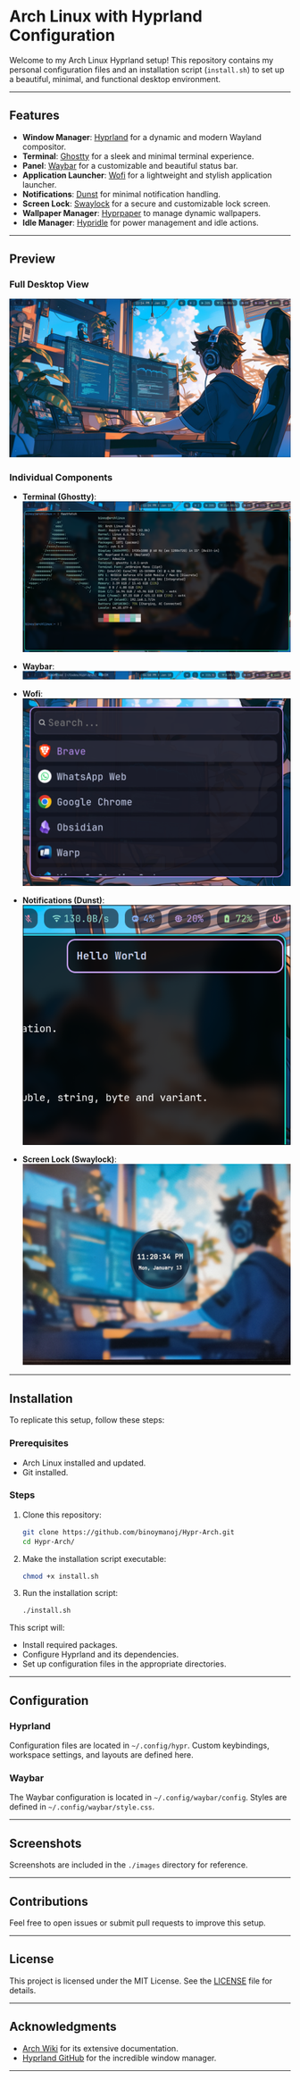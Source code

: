 # Arch Linux with Hyprland Configuration

Welcome to my Arch Linux Hyprland setup! This repository contains my personal configuration files and an installation script (`install.sh`) to set up a beautiful, minimal, and functional desktop environment. 

---

## Features

- **Window Manager**: [Hyprland](https://github.com/hyprwm/Hyprland) for a dynamic and modern Wayland compositor.
- **Terminal**: [Ghostty](https://github.com/ghostty/ghostty) for a sleek and minimal terminal experience.
- **Panel**: [Waybar](https://github.com/Alexays/Waybar) for a customizable and beautiful status bar.
- **Application Launcher**: [Wofi](https://hg.sr.ht/~scoopta/wofi) for a lightweight and stylish application launcher.
- **Notifications**: [Dunst](https://github.com/dunst-project/dunst) for minimal notification handling.
- **Screen Lock**: [Swaylock](https://github.com/swaywm/swaylock) for a secure and customizable lock screen.
- **Wallpaper Manager**: [Hyprpaper](https://github.com/hyprwm/Hyprland/wiki/Hyprpaper) to manage dynamic wallpapers.
- **Idle Manager**: [Hypridle](https://github.com/hyprwm/Hyprland/wiki/Hypridle) for power management and idle actions.

---

## Preview

### Full Desktop View
![Full Desktop Screenshot](./images/full-desktop.png)

### Individual Components

- **Terminal (Ghostty)**:
  ![Ghostty Screenshot](./images/ghostty.png)

- **Waybar**:
  ![Waybar Screenshot](./images/waybar.png)

- **Wofi**:
  ![Wofi Screenshot](./images/wofi.png)

- **Notifications (Dunst)**:
  ![Dunst Screenshot](./images/dunst.png)

- **Screen Lock (Swaylock)**:
  ![Swaylock Screenshot](./images/swaylock.jpg)

---

## Installation

To replicate this setup, follow these steps:

### Prerequisites
- Arch Linux installed and updated.
- Git installed.

### Steps

1. Clone this repository:
   ```bash
   git clone https://github.com/binoymanoj/Hypr-Arch.git
   cd Hypr-Arch/
   ```

2. Make the installation script executable:
   ```bash
   chmod +x install.sh
   ```

3. Run the installation script:
   ```bash
   ./install.sh
   ```

This script will:
- Install required packages.
- Configure Hyprland and its dependencies.
- Set up configuration files in the appropriate directories.

---

## Configuration

### Hyprland
Configuration files are located in `~/.config/hypr`. Custom keybindings, workspace settings, and layouts are defined here.

### Waybar
The Waybar configuration is located in `~/.config/waybar/config`. Styles are defined in `~/.config/waybar/style.css`.

---

## Screenshots

Screenshots are included in the `./images` directory for reference.

---

## Contributions

Feel free to open issues or submit pull requests to improve this setup.

---

## License

This project is licensed under the MIT License. See the [LICENSE](LICENSE) file for details.

---

## Acknowledgments

- [Arch Wiki](https://wiki.archlinux.org/) for its extensive documentation.
- [Hyprland GitHub](https://github.com/hyprwm/Hyprland) for the incredible window manager.

---

